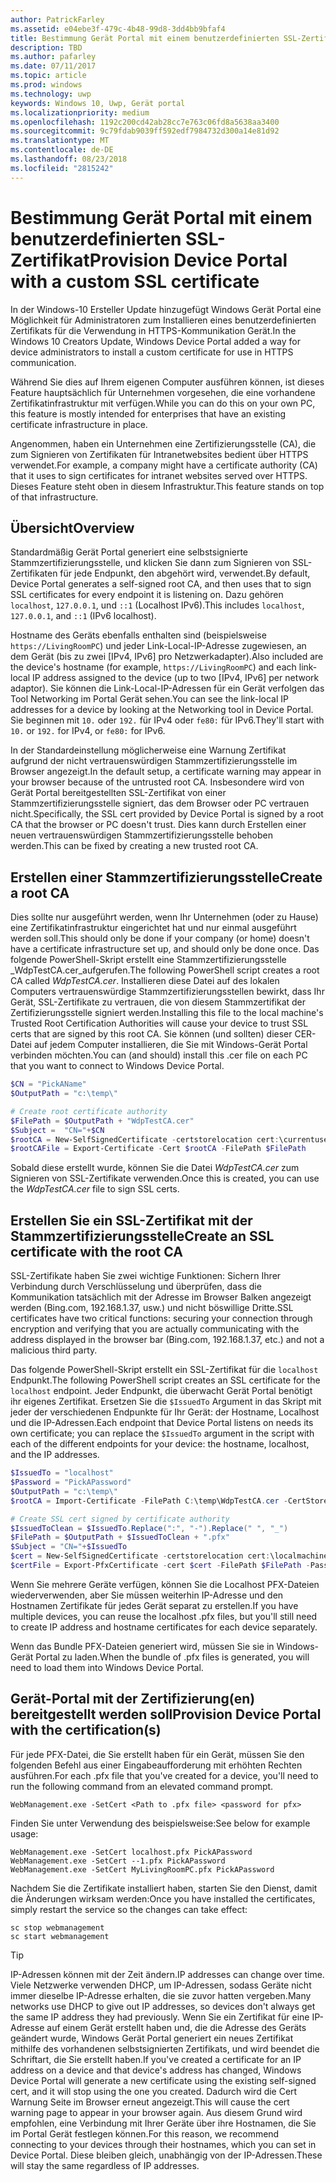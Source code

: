 ```yaml
---
author: PatrickFarley
ms.assetid: e04ebe3f-479c-4b48-99d8-3dd4bb9bfaf4
title: Bestimmung Gerät Portal mit einem benutzerdefinierten SSL-Zertifikat
description: TBD
ms.author: pafarley
ms.date: 07/11/2017
ms.topic: article
ms.prod: windows
ms.technology: uwp
keywords: Windows 10, Uwp, Gerät portal
ms.localizationpriority: medium
ms.openlocfilehash: 1192c200cd42ab28cc7e763c06fd8a5638aa3400
ms.sourcegitcommit: 9c79fdab9039ff592edf7984732d300a14e81d92
ms.translationtype: MT
ms.contentlocale: de-DE
ms.lasthandoff: 08/23/2018
ms.locfileid: "2815242"
---
```

# <a name="provision-device-portal-with-a-custom-ssl-certificate"></a><span data-ttu-id="df289-104">Bestimmung Gerät Portal mit einem benutzerdefinierten SSL-Zertifikat</span><span class="sxs-lookup"><span data-stu-id="df289-104">Provision Device Portal with a custom SSL certificate</span></span>
<span data-ttu-id="df289-105">In der Windows-10 Ersteller Update hinzugefügt Windows Gerät Portal eine Möglichkeit für Administratoren zum Installieren eines benutzerdefinierten Zertifikats für die Verwendung in HTTPS-Kommunikation Gerät.</span><span class="sxs-lookup"><span data-stu-id="df289-105">In the Windows 10 Creators Update, Windows Device Portal added a way for device administrators to install a custom certificate for use in HTTPS communication.</span></span> 

<span data-ttu-id="df289-106">Während Sie dies auf Ihrem eigenen Computer ausführen können, ist dieses Feature hauptsächlich für Unternehmen vorgesehen, die eine vorhandene Zertifikatinfrastruktur mit verfügen.</span><span class="sxs-lookup"><span data-stu-id="df289-106">While you can do this on your own PC, this feature is mostly intended for enterprises that have an existing certificate infrastructure in place.</span></span>  

<span data-ttu-id="df289-107">Angenommen, haben ein Unternehmen eine Zertifizierungsstelle (CA), die zum Signieren von Zertifikaten für Intranetwebsites bedient über HTTPS verwendet.</span><span class="sxs-lookup"><span data-stu-id="df289-107">For example, a company might have a certificate authority (CA) that it uses to sign certificates for intranet websites served over HTTPS.</span></span> <span data-ttu-id="df289-108">Dieses Feature steht oben in diesem Infrastruktur.</span><span class="sxs-lookup"><span data-stu-id="df289-108">This feature stands on top of that infrastructure.</span></span> 

## <a name="overview"></a><span data-ttu-id="df289-109">Übersicht</span><span class="sxs-lookup"><span data-stu-id="df289-109">Overview</span></span>
<span data-ttu-id="df289-110">Standardmäßig Gerät Portal generiert eine selbstsignierte Stammzertifizierungsstelle, und klicken Sie dann zum Signieren von SSL-Zertifikaten für jede Endpunkt, den abgehört wird, verwendet.</span><span class="sxs-lookup"><span data-stu-id="df289-110">By default, Device Portal generates a self-signed root CA, and then uses that to sign SSL certificates for every endpoint it is listening on.</span></span> <span data-ttu-id="df289-111">Dazu gehören `localhost`, `127.0.0.1`, und `::1` (Localhost IPv6).</span><span class="sxs-lookup"><span data-stu-id="df289-111">This includes `localhost`, `127.0.0.1`, and `::1` (IPv6 localhost).</span></span>

<span data-ttu-id="df289-112">Hostname des Geräts ebenfalls enthalten sind (beispielsweise `https://LivingRoomPC`) und jeder Link-Local-IP-Adresse zugewiesen, an dem Gerät (bis zu zwei [IPv4, IPv6] pro Netzwerkadapter).</span><span class="sxs-lookup"><span data-stu-id="df289-112">Also included are the device's hostname (for example, `https://LivingRoomPC`) and each link-local IP address assigned to the device (up to two [IPv4, IPv6] per network adaptor).</span></span> <span data-ttu-id="df289-113">Sie können die Link-Local-IP-Adressen für ein Gerät verfolgen das Tool Networking im Portal Gerät sehen.</span><span class="sxs-lookup"><span data-stu-id="df289-113">You can see the link-local IP addresses for a device by looking at the Networking tool in Device Portal.</span></span> <span data-ttu-id="df289-114">Sie beginnen mit `10.` oder `192.` für IPv4 oder `fe80:` für IPv6.</span><span class="sxs-lookup"><span data-stu-id="df289-114">They'll start with `10.` or `192.` for IPv4, or `fe80:` for IPv6.</span></span> 

<span data-ttu-id="df289-115">In der Standardeinstellung möglicherweise eine Warnung Zertifikat aufgrund der nicht vertrauenswürdigen Stammzertifizierungsstelle im Browser angezeigt.</span><span class="sxs-lookup"><span data-stu-id="df289-115">In the default setup, a certificate warning may appear in your browser because of the untrusted root CA.</span></span> <span data-ttu-id="df289-116">Insbesondere wird von Gerät Portal bereitgestellten SSL-Zertifikat von einer Stammzertifizierungsstelle signiert, das dem Browser oder PC vertrauen nicht.</span><span class="sxs-lookup"><span data-stu-id="df289-116">Specifically, the SSL cert provided by Device Portal is signed by a root CA that the browser or PC doesn't trust.</span></span> <span data-ttu-id="df289-117">Dies kann durch Erstellen einer neuen vertrauenswürdigen Stammzertifizierungsstelle behoben werden.</span><span class="sxs-lookup"><span data-stu-id="df289-117">This can be fixed by creating a new trusted root CA.</span></span>

## <a name="create-a-root-ca"></a><span data-ttu-id="df289-118">Erstellen einer Stammzertifizierungsstelle</span><span class="sxs-lookup"><span data-stu-id="df289-118">Create a root CA</span></span>

<span data-ttu-id="df289-119">Dies sollte nur ausgeführt werden, wenn Ihr Unternehmen (oder zu Hause) eine Zertifikatinfrastruktur eingerichtet hat und nur einmal ausgeführt werden soll.</span><span class="sxs-lookup"><span data-stu-id="df289-119">This should only be done if your company (or home) doesn't have a certificate infrastructure set up, and should only be done once.</span></span> <span data-ttu-id="df289-120">Das folgende PowerShell-Skript erstellt eine Stammzertifizierungsstelle _WdpTestCA.cer_aufgerufen.</span><span class="sxs-lookup"><span data-stu-id="df289-120">The following PowerShell script creates a root CA called _WdpTestCA.cer_.</span></span> <span data-ttu-id="df289-121">Installieren diese Datei auf des lokalen Computers vertrauenswürdige Stammzertifizierungsstellen bewirkt, dass Ihr Gerät, SSL-Zertifikate zu vertrauen, die von diesem Stammzertifikat der Zertifizierungsstelle signiert werden.</span><span class="sxs-lookup"><span data-stu-id="df289-121">Installing this file to the local machine's Trusted Root Certification Authorities will cause your device to trust SSL certs that are signed by this root CA.</span></span> <span data-ttu-id="df289-122">Sie können (und sollten) dieser CER-Datei auf jedem Computer installieren, die Sie mit Windows-Gerät Portal verbinden möchten.</span><span class="sxs-lookup"><span data-stu-id="df289-122">You can (and should) install this .cer file on each PC that you want to connect to Windows Device Portal.</span></span>  

```PowerShell
$CN = "PickAName"
$OutputPath = "c:\temp\"

# Create root certificate authority
$FilePath = $OutputPath + "WdpTestCA.cer"
$Subject =  "CN="+$CN
$rootCA = New-SelfSignedCertificate -certstorelocation cert:\currentuser\my -Subject $Subject -HashAlgorithm "SHA512" -KeyUsage CertSign,CRLSign
$rootCAFile = Export-Certificate -Cert $rootCA -FilePath $FilePath
```

<span data-ttu-id="df289-123">Sobald diese erstellt wurde, können Sie die Datei _WdpTestCA.cer_ zum Signieren von SSL-Zertifikate verwenden.</span><span class="sxs-lookup"><span data-stu-id="df289-123">Once this is created, you can use the _WdpTestCA.cer_ file to sign SSL certs.</span></span> 

## <a name="create-an-ssl-certificate-with-the-root-ca"></a><span data-ttu-id="df289-124">Erstellen Sie ein SSL-Zertifikat mit der Stammzertifizierungsstelle</span><span class="sxs-lookup"><span data-stu-id="df289-124">Create an SSL certificate with the root CA</span></span>

<span data-ttu-id="df289-125">SSL-Zertifikate haben Sie zwei wichtige Funktionen: Sichern Ihrer Verbindung durch Verschlüsselung und überprüfen, dass die Kommunikation tatsächlich mit der Adresse im Browser Balken angezeigt werden (Bing.com, 192.168.1.37, usw.) und nicht böswillige Dritte.</span><span class="sxs-lookup"><span data-stu-id="df289-125">SSL certificates have two critical functions: securing your connection through encryption and verifying that you are actually communicating with the address displayed in the browser bar (Bing.com, 192.168.1.37, etc.) and not a malicious third party.</span></span>

<span data-ttu-id="df289-126">Das folgende PowerShell-Skript erstellt ein SSL-Zertifikat für die `localhost` Endpunkt.</span><span class="sxs-lookup"><span data-stu-id="df289-126">The following PowerShell script creates an SSL certificate for the `localhost` endpoint.</span></span> <span data-ttu-id="df289-127">Jeder Endpunkt, die überwacht Gerät Portal benötigt ihr eigenes Zertifikat. Ersetzen Sie die `$IssuedTo` Argument in das Skript mit jeder der verschiedenen Endpunkte für Ihr Gerät: der Hostname, Localhost und die IP-Adressen.</span><span class="sxs-lookup"><span data-stu-id="df289-127">Each endpoint that Device Portal listens on needs its own certificate; you can replace the `$IssuedTo` argument in the script with each of the different endpoints for your device: the hostname, localhost, and the IP addresses.</span></span>

```PowerShell
$IssuedTo = "localhost"
$Password = "PickAPassword"
$OutputPath = "c:\temp\"
$rootCA = Import-Certificate -FilePath C:\temp\WdpTestCA.cer -CertStoreLocation Cert:\CurrentUser\My\

# Create SSL cert signed by certificate authority
$IssuedToClean = $IssuedTo.Replace(":", "-").Replace(" ", "_")
$FilePath = $OutputPath + $IssuedToClean + ".pfx"
$Subject = "CN="+$IssuedTo
$cert = New-SelfSignedCertificate -certstorelocation cert:\localmachine\my -Subject $Subject -DnsName $IssuedTo -Signer $rootCA -HashAlgorithm "SHA512"
$certFile = Export-PfxCertificate -cert $cert -FilePath $FilePath -Password (ConvertTo-SecureString -String $Password -Force -AsPlainText)
```

<span data-ttu-id="df289-128">Wenn Sie mehrere Geräte verfügen, können Sie die Localhost PFX-Dateien wiederverwenden, aber Sie müssen weiterhin IP-Adresse und den Hostnamen Zertifikate für jedes Gerät separat zu erstellen.</span><span class="sxs-lookup"><span data-stu-id="df289-128">If you have multiple devices, you can reuse the localhost .pfx files, but you'll still need to create IP address and hostname certificates for each device separately.</span></span>

<span data-ttu-id="df289-129">Wenn das Bundle PFX-Dateien generiert wird, müssen Sie sie in Windows-Gerät Portal zu laden.</span><span class="sxs-lookup"><span data-stu-id="df289-129">When the bundle of .pfx files is generated, you will need to load them into Windows Device Portal.</span></span> 

## <a name="provision-device-portal-with-the-certifications"></a><span data-ttu-id="df289-130">Gerät-Portal mit der Zertifizierung(en) bereitgestellt werden soll</span><span class="sxs-lookup"><span data-stu-id="df289-130">Provision Device Portal with the certification(s)</span></span>

<span data-ttu-id="df289-131">Für jede PFX-Datei, die Sie erstellt haben für ein Gerät, müssen Sie den folgenden Befehl aus einer Eingabeaufforderung mit erhöhten Rechten ausführen.</span><span class="sxs-lookup"><span data-stu-id="df289-131">For each .pfx file that you've created for a device, you'll need to run the following command from an elevated command prompt.</span></span>

```
WebManagement.exe -SetCert <Path to .pfx file> <password for pfx> 
```

<span data-ttu-id="df289-132">Finden Sie unter Verwendung des beispielsweise:</span><span class="sxs-lookup"><span data-stu-id="df289-132">See below for example usage:</span></span>
```
WebManagement.exe -SetCert localhost.pfx PickAPassword
WebManagement.exe -SetCert --1.pfx PickAPassword
WebManagement.exe -SetCert MyLivingRoomPC.pfx PickAPassword
```

<span data-ttu-id="df289-133">Nachdem Sie die Zertifikate installiert haben, starten Sie den Dienst, damit die Änderungen wirksam werden:</span><span class="sxs-lookup"><span data-stu-id="df289-133">Once you have installed the certificates, simply restart the service so the changes can take effect:</span></span>

```
sc stop webmanagement
sc start webmanagement
```

> [!TIP]
> <span data-ttu-id="df289-134">IP-Adressen können mit der Zeit ändern.</span><span class="sxs-lookup"><span data-stu-id="df289-134">IP addresses can change over time.</span></span>
<span data-ttu-id="df289-135">Viele Netzwerke verwenden DHCP, um IP-Adressen, sodass Geräte nicht immer dieselbe IP-Adresse erhalten, die sie zuvor hatten vergeben.</span><span class="sxs-lookup"><span data-stu-id="df289-135">Many networks use DHCP to give out IP addresses, so devices don't always get the same IP address they had previously.</span></span> <span data-ttu-id="df289-136">Wenn Sie ein Zertifikat für eine IP-Adresse auf einem Gerät erstellt haben und, die die Adresse des Geräts geändert wurde, Windows Gerät Portal generiert ein neues Zertifikat mithilfe des vorhandenen selbstsignierten Zertifikats, und wird beendet die Schriftart, die Sie erstellt haben.</span><span class="sxs-lookup"><span data-stu-id="df289-136">If you've created a certificate for an IP address on a device and that device's address has changed, Windows Device Portal will generate a new certificate using the existing self-signed cert, and it will stop using the one you created.</span></span> <span data-ttu-id="df289-137">Dadurch wird die Cert Warnung Seite im Browser erneut angezeigt.</span><span class="sxs-lookup"><span data-stu-id="df289-137">This will cause the cert warning page to appear in your browser again.</span></span> <span data-ttu-id="df289-138">Aus diesem Grund wird empfohlen, eine Verbindung mit Ihrer Geräte über ihre Hostnamen, die Sie im Portal Gerät festlegen können.</span><span class="sxs-lookup"><span data-stu-id="df289-138">For this reason, we recommend connecting to your devices through their hostnames, which you can set in Device Portal.</span></span> <span data-ttu-id="df289-139">Diese bleiben gleich, unabhängig von der IP-Adressen.</span><span class="sxs-lookup"><span data-stu-id="df289-139">These will stay the same regardless of IP addresses.</span></span>

